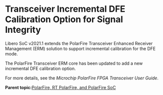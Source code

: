 # Transceiver Incremental DFE Calibration Option for Signal Integrity

Libero SoC v2021.1 extends the PolarFire Transceiver Enhanced Receiver Management \(ERM\) solution to support incremental calibration for the DFE mode.

The PolarFire Transceiver ERM core has been updated to add a new incremental DFE calibration option.

For more details, see the *Microchip PolarFire FPGA Transceiver User Guide*.

**Parent topic:**[PolarFire, RT PolarFire, and PolarFire SoC](GUID-0DF426A6-97DD-4626-83B9-A155BAC489D8.md)

